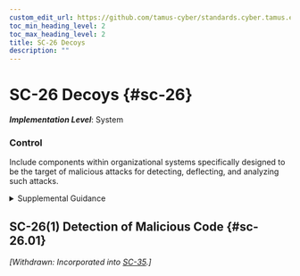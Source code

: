 ```yaml
---
custom_edit_url: https://github.com/tamus-cyber/standards.cyber.tamus.edu/tree/main/static/content/tamus.edu/TAMUS_profile.xml
toc_min_heading_level: 2
toc_max_heading_level: 2
title: SC-26 Decoys
description: ""
---
```


# SC-26 Decoys {#sc-26}

_**Implementation Level**_: System

### Control

Include components within organizational systems specifically designed to be the target of malicious attacks for detecting, deflecting, and analyzing such attacks.

<details>
  <summary>Supplemental Guidance</summary>

Include components within organizational systems specifically designed to be the target of malicious attacks for detecting, deflecting, and analyzing such attacks.

</details>

## SC-26(1) Detection of Malicious Code {#sc-26.01}

_[Withdrawn: Incorporated into [SC-35](../sc/sc-35#sc-35).]_

